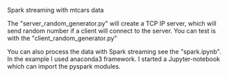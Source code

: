 

Spark streaming with mtcars data

The "server_random_generator.py" will create a TCP IP server, which will send random number if a client will connect to the server. You can test is with the "client_random_generator.py"

You can also process the data with Spark streaming see the "spark.ipynb". In the example I used anaconda3 framework. I started a Jupyter-notebook which can import the pyspark modules.
